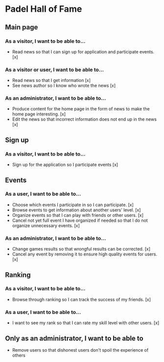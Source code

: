 # Padel Hall of Fame 

## Main page

### As a visitor, I want to be able to...

  * Read news so that I can sign up for application and participate events. [x]

### As a visitor or user, I want to be able to...

  * Read news so that I get information [x]
  * See news author so I know who wrote the news [x]

### As an administrator, I want to be able to...

  * Produce content for the home page in the form of news to make the home page interesting. [x]
  * Edit the news so that incorrect information does not end up in the news [x]

## Sign up

### As a visitor, I want to be able to...

   * Sign up for the application so I participate events [x]

## Events

### As a user, I want to be able to...

  * Choose which events I participate in so I can participate. [x]
  * Browse events to get information about another users' level. [x]
  * Organize events so that I can play with friends or other users. [x]
  * Cancel not yet full event I have organized if needed so that I do not organize unnecessary events. [x]

### As an administrator, I want to be able to...

  * Change games results so that wrongful results can be corrected. [x]
  * Cancel any event by removing it to ensure high quality events for users. [x]

## Ranking

### As a visitor, I want to be able to...

  * Browse through ranking so I can track the success of my friends. [x]

### As a user, I want to be able to...

  * I want to see my rank so that I can rate my skill level with other users. [x]

## Only as an administrator, I want to be able to

  * Remove users so that dishonest users don't spoil the experience of others

